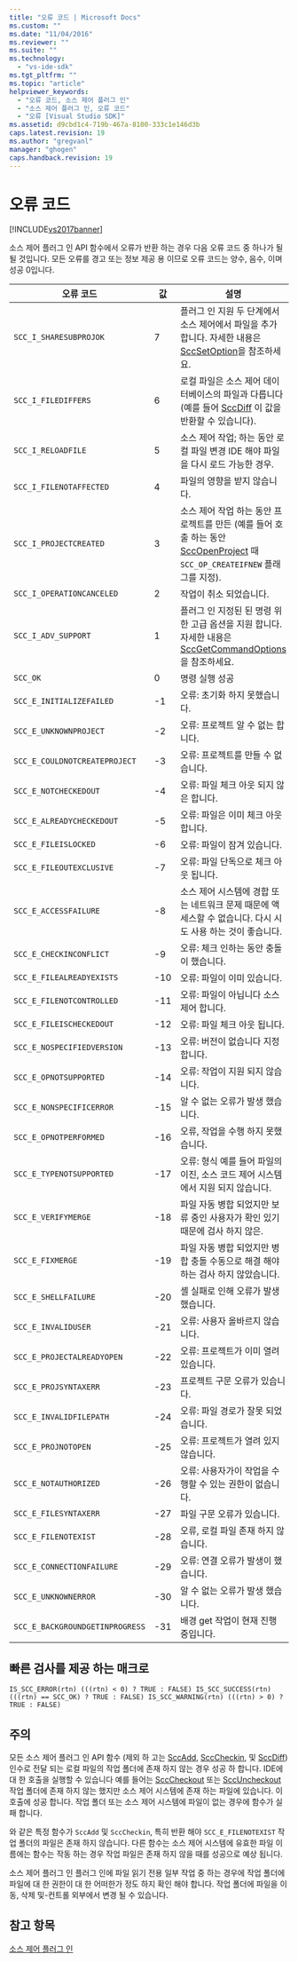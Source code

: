 ```yaml
---
title: "오류 코드 | Microsoft Docs"
ms.custom: ""
ms.date: "11/04/2016"
ms.reviewer: ""
ms.suite: ""
ms.technology: 
  - "vs-ide-sdk"
ms.tgt_pltfrm: ""
ms.topic: "article"
helpviewer_keywords: 
  - "오류 코드, 소스 제어 플러그 인"
  - "소스 제어 플러그 인, 오류 코드"
  - "오류 [Visual Studio SDK]"
ms.assetid: d9cbd1c4-719b-467a-8100-333c1e146d3b
caps.latest.revision: 19
ms.author: "gregvanl"
manager: "ghogen"
caps.handback.revision: 19
---
```

# 오류 코드
[!INCLUDE[vs2017banner](../code-quality/includes/vs2017banner.md)]

소스 제어 플러그 인 API 함수에서 오류가 반환 하는 경우 다음 오류 코드 중 하나가 될 될 것입니다. 모든 오류를 경고 또는 정보 제공 용 이므로 오류 코드는 양수, 음수, 이며 성공 0입니다.  
  
|오류 코드|값|설명|  
|-----------|-------|--------|  
|`SCC_I_SHARESUBPROJOK`|7|플러그 인 지원 두 단계에서 소스 제어에서 파일을 추가 합니다. 자세한 내용은 [SccSetOption](../extensibility/sccsetoption-function.md)을 참조하세요.|  
|`SCC_I_FILEDIFFERS`|6|로컬 파일은 소스 제어 데이터베이스의 파일과 다릅니다 \(예를 들어 [SccDiff](../extensibility/sccdiff-function.md) 이 값을 반환할 수 있습니다\).|  
|`SCC_I_RELOADFILE`|5|소스 제어 작업; 하는 동안 로컬 파일 변경 IDE 해야 파일을 다시 로드 가능한 경우.|  
|`SCC_I_FILENOTAFFECTED`|4|파일의 영향을 받지 않습니다.|  
|`SCC_I_PROJECTCREATED`|3|소스 제어 작업 하는 동안 프로젝트를 만든 \(예를 들어 호출 하는 동안 [SccOpenProject](../extensibility/sccopenproject-function.md) 때 `SCC_OP_CREATEIFNEW` 플래그를 지정\).|  
|`SCC_I_OPERATIONCANCELED`|2|작업이 취소 되었습니다.|  
|`SCC_I_ADV_SUPPORT`|1|플러그 인 지정된 된 명령 위한 고급 옵션을 지원 합니다. 자세한 내용은 [SccGetCommandOptions](../extensibility/sccgetcommandoptions-function.md)을 참조하세요.|  
|`SCC_OK`|0|명령 실행 성공|  
|`SCC_E_INITIALIZEFAILED`|\-1|오류: 초기화 하지 못했습니다.|  
|`SCC_E_UNKNOWNPROJECT`|\-2|오류: 프로젝트 알 수 없는 합니다.|  
|`SCC_E_COULDNOTCREATEPROJECT`|\-3|오류: 프로젝트를 만들 수 없습니다.|  
|`SCC_E_NOTCHECKEDOUT`|\-4|오류: 파일 체크 아웃 되지 않은 합니다.|  
|`SCC_E_ALREADYCHECKEDOUT`|\-5|오류: 파일은 이미 체크 아웃 합니다.|  
|`SCC_E_FILEISLOCKED`|\-6|오류: 파일이 잠겨 있습니다.|  
|`SCC_E_FILEOUTEXCLUSIVE`|\-7|오류: 파일 단독으로 체크 아웃 됩니다.|  
|`SCC_E_ACCESSFAILURE`|\-8|소스 제어 시스템에 경합 또는 네트워크 문제 때문에 액세스할 수 없습니다. 다시 시도 사용 하는 것이 좋습니다.|  
|`SCC_E_CHECKINCONFLICT`|\-9|오류: 체크 인하는 동안 충돌이 했습니다.|  
|`SCC_E_FILEALREADYEXISTS`|\-10|오류: 파일이 이미 있습니다.|  
|`SCC_E_FILENOTCONTROLLED`|\-11|오류: 파일이 아닙니다 소스 제어 합니다.|  
|`SCC_E_FILEISCHECKEDOUT`|\-12|오류: 파일 체크 아웃 됩니다.|  
|`SCC_E_NOSPECIFIEDVERSION`|\-13|오류: 버전이 없습니다 지정 합니다.|  
|`SCC_E_OPNOTSUPPORTED`|\-14|오류: 작업이 지원 되지 않습니다.|  
|`SCC_E_NONSPECIFICERROR`|\-15|알 수 없는 오류가 발생 했습니다.|  
|`SCC_E_OPNOTPERFORMED`|\-16|오류, 작업을 수행 하지 못했습니다.|  
|`SCC_E_TYPENOTSUPPORTED`|\-17|오류: 형식 예를 들어 파일의 이진, 소스 코드 제어 시스템에서 지원 되지 않습니다.|  
|`SCC_E_VERIFYMERGE`|\-18|파일 자동 병합 되었지만 보류 중인 사용자가 확인 있기 때문에 검사 하지 않은.|  
|`SCC_E_FIXMERGE`|\-19|파일 자동 병합 되었지만 병합 충돌 수동으로 해결 해야 하는 검사 하지 않았습니다.|  
|`SCC_E_SHELLFAILURE`|\-20|셸 실패로 인해 오류가 발생 했습니다.|  
|`SCC_E_INVALIDUSER`|\-21|오류: 사용자 올바르지 않습니다.|  
|`SCC_E_PROJECTALREADYOPEN`|\-22|오류: 프로젝트가 이미 열려 있습니다.|  
|`SCC_E_PROJSYNTAXERR`|\-23|프로젝트 구문 오류가 있습니다.|  
|`SCC_E_INVALIDFILEPATH`|\-24|오류: 파일 경로가 잘못 되었습니다.|  
|`SCC_E_PROJNOTOPEN`|\-25|오류: 프로젝트가 열려 있지 않습니다.|  
|`SCC_E_NOTAUTHORIZED`|\-26|오류: 사용자가이 작업을 수행할 수 있는 권한이 없습니다.|  
|`SCC_E_FILESYNTAXERR`|\-27|파일 구문 오류가 있습니다.|  
|`SCC_E_FILENOTEXIST`|\-28|오류, 로컬 파일 존재 하지 않습니다.|  
|`SCC_E_CONNECTIONFAILURE`|\-29|오류: 연결 오류가 발생이 했습니다.|  
|`SCC_E_UNKNOWNERROR`|\-30|알 수 없는 오류가 발생 했습니다.|  
|`SCC_E_BACKGROUNDGETINPROGRESS`|\-31|배경 get 작업이 현재 진행 중입니다.|  
  
## 빠른 검사를 제공 하는 매크로  
  
```cpp#  
IS_SCC_ERROR(rtn) (((rtn) < 0) ? TRUE : FALSE) IS_SCC_SUCCESS(rtn) (((rtn) == SCC_OK) ? TRUE : FALSE) IS_SCC_WARNING(rtn) (((rtn) > 0) ? TRUE : FALSE)  
```  
  
## 주의  
 모든 소스 제어 플러그 인 API 함수 \(제외 하 고는 [SccAdd](../extensibility/sccadd-function.md), [SccCheckin](../extensibility/scccheckin-function.md), 및 [SccDiff](../extensibility/sccdiff-function.md)\) 인수로 전달 되는 로컬 파일의 작업 폴더에 존재 하지 않는 경우 성공 하 합니다. IDE에 대 한 호출을 실행할 수 있습니다 예를 들어는 [SccCheckout](../extensibility/scccheckout-function.md) 또는 [SccUncheckout](../extensibility/sccuncheckout-function.md) 작업 폴더에 존재 하지 않는 했지만 소스 제어 시스템에 존재 하는 파일에 있습니다. 이 호출에 성공 합니다. 작업 폴더 또는 소스 제어 시스템에 파일이 없는 경우에 함수가 실패 합니다.  
  
 와 같은 특정 함수가 `SccAdd` 및 `SccCheckin`, 특히 반환 해야 `SCC_E_FILENOTEXIST` 작업 폴더의 파일은 존재 하지 않습니다. 다른 함수는 소스 제어 시스템에 유효한 파일 이름에는 함수는 작동 하는 경우 작업 파일은 존재 하지 않을 때를 성공으로 예상 됩니다.  
  
 소스 제어 플러그 인 플러그 인에 파일 읽기 전용 일부 작업 중 하는 경우에 작업 폴더에 파일에 대 한 권한이 대 한 어떠한가 정도 하지 확인 해야 합니다. 작업 폴더에 파일을 이동, 삭제 및\-컨트롤 외부에서 변경 될 수 있습니다.  
  
## 참고 항목  
 [소스 제어 플러그 인](../extensibility/source-control-plug-ins.md)